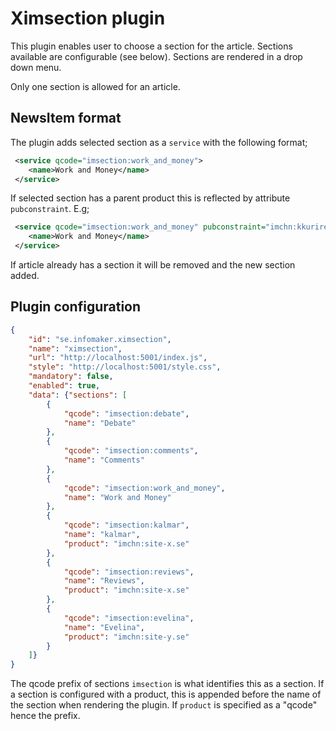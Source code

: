 # Ximsection plugin
This plugin enables user to choose a section for the article. Sections available are configurable (see below).
Sections are rendered in a drop down menu.

Only one section is allowed for an article.

## NewsItem format 
The plugin adds selected section as a `service` with the following format;

```xml
 <service qcode="imsection:work_and_money">
    <name>Work and Money</name>
 </service>
```

If selected section has a parent product this is reflected by attribute `pubconstraint`. E.g;

```xml
 <service qcode="imsection:work_and_money" pubconstraint="imchn:kkuriren.se">
    <name>Work and Money</name>
 </service>
```

If article already has a section it will be removed and the new section added.

## Plugin configuration
```json
{
    "id": "se.infomaker.ximsection",
    "name": "ximsection",
    "url": "http://localhost:5001/index.js",
    "style": "http://localhost:5001/style.css",
    "mandatory": false,
    "enabled": true,
    "data": {"sections": [
        {
            "qcode": "imsection:debate",
            "name": "Debate"
        },
        {
            "qcode": "imsection:comments",
            "name": "Comments"
        },
        {
            "qcode": "imsection:work_and_money",
            "name": "Work and Money"
        },
        {
            "qcode": "imsection:kalmar",
            "name": "kalmar",
            "product": "imchn:site-x.se"
        },
        {
            "qcode": "imsection:reviews",
            "name": "Reviews",
            "product": "imchn:site-x.se"
        },
        {
            "qcode": "imsection:evelina",
            "name": "Evelina",
            "product": "imchn:site-y.se"
        }
    ]}
}
 ```
 The qcode prefix of sections `imsection` is what identifies this as a section. If a section is configured with a 
 product, this is appended before the name of the section when rendering the plugin. If `product` is specified as
 a "qcode" hence the prefix.